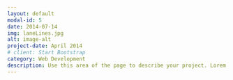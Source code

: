 ```yaml
---
layout: default
modal-id: 5
date: 2014-07-14
img: laneLines.jpg
alt: image-alt
project-date: April 2014
# client: Start Bootstrap
category: Web Development
description: Use this area of the page to describe your project. Lorem ipsum dolor sit amet, consectetur adipisicing elit. Mollitia neque assumenda ipsam nihil, molestias magnam, recusandae quos quis inventore quisquam velit asperiores, vitae? Reprehenderit soluta, eos quod consequuntur itaque. Nam.
---
```

